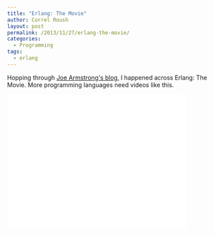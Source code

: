 ```yaml
---
title: "Erlang: The Movie"
author: Correl Roush
layout: post
permalink: /2013/11/27/erlang-the-movie/
categories:
  - Programming
tags:
  - erlang
---
```


Hopping through [Joe Armstrong's blog](http://joearms.github.io/), I happened across Erlang: The Movie.
More programming languages need videos like this.

<iframe width="420" height="315" src="//www.youtube.com/embed/xrIjfIjssLE" frameborder="0" allowfullscreen></iframe>

